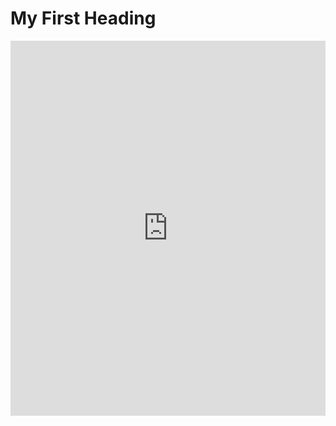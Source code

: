 
<!-- <!DOCTYPE html> -->
<html>
<body>

<h1>My First Heading</h1>


  
  <!-- <iframe src='https://view.officeapps.live.com/op/embed.aspx?src=[https://www.your_website/file_name.pptx]' width='100%' height='600px' frameborder='0'> -->
<iframe src='https://PratikSathe.github.io/Compactly supported orthonormal basis for strictly local projectors.pptx]' width='100%' height='600px' frameborder='0'>
  
<p>My first paragraph.</p>

</body>
</html>
